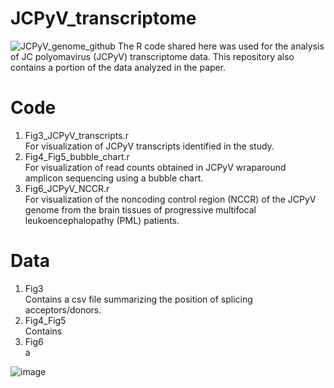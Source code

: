 # JCPyV_transcriptome
![JCPyV_genome_github](https://github.com/user-attachments/assets/27a00529-6e00-496d-b631-444e2323d1a1)
The R code shared here was used for the analysis of JC polyomavirus (JCPyV) transcriptome data. This repository also contains a portion of the data analyzed in the paper.

# Code
1. Fig3_JCPyV_transcripts.r<br>
   For visualization of JCPyV transcripts identified in the study.<br>
2. Fig4_Fig5_bubble_chart.r<br>
   For visualization of read counts obtained in JCPyV wraparound amplicon sequencing using a bubble chart.<br>
3. Fig6_JCPyV_NCCR.r<br>
   For visualization of the noncoding control region (NCCR) of the JCPyV genome from the brain tissues of progressive multifocal leukoencephalopathy (PML) patients.<br>

# Data
1. Fig3<br>
   Contains a csv file summarizing the position of splicing acceptors/donors.<br>
2. Fig4_Fig5<br>
   Contains 
3. Fig6<br>
   a

![image](https://github.com/user-attachments/assets/17a67b2a-2f30-4c52-b512-587cc214b4a2)
